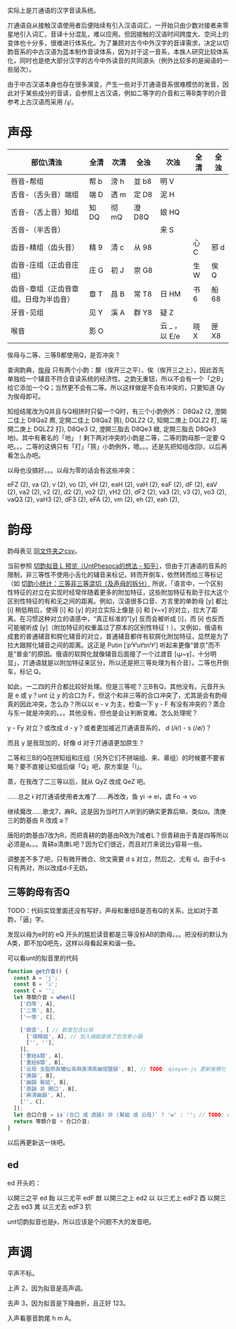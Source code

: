 实际上是丌通语的汉字音读系统。

丌通语自从接触汉语使用者后便陆续有引入汉语词汇，一开始只由少数对接者来零星地引入词汇，音译十分混乱，难以应用。但因接触的汉语时间跨度大、空间上的变体也十分多，很难进行体系化。为了兼顾对古今中外汉字的音译需求，决定以切韵音系的中古汉语为蓝本制作音读体系，因为对于这一音系，本族人研究比较体系化，同时也是绝大部分汉字的古今中外读音的共同源头（例外比较多的是闽语的一些层次）。

由于中古汉语本身也存在很多演变，产生一些对于丌通语音系很难模仿的发音，因此对于某些成分的音读，会参照上古汉语，例如二等字的介音和三等B类字的介音参考上古汉语而采用 /ɻ/。

# 声母

部位\清浊 | 全清 | 次清 | 全浊 | 次浊 | 全清 | 全浊
-|-|-|-|-|-|-
唇音-帮组| 帮 b | 滂 h | 並 b8 | 明 V | |
舌音-（舌头音）端组| 端 D |	透 m |	定 D8 |	泥 H | |
舌音-（舌上音）知组| 知 DQ | 彻 mQ | 澄 D8Q | 娘 HQ | |
舌音-（半舌音）| | | | 来 S | |
齿音-精组（齿头音）| 精 9 | 清 c | 从 98 | | 心 C | 邪 d 
齿音-庄组（正齿音庄组）| 庄 G |	初 J | 崇 G8 | | 生 W | 俟 Q
齿音-章组（正齿音章组。日母为半齿音）| 章 T | 昌 B | 常 T8 | 日 HM | 书 6 | 船 68
牙音-见组| 见 Y | 溪 A | 群 Y8 | 疑 Z | | 
喉音| 影 O | | | 云 _ ，以 E/e | 晓 X | 匣 X8

俟母与二等、三等B都使用Q，是否冲突？

查询韵典，[俟母](https://ytenx.org/kyonh/cjeng/%E4%BF%9F/) 只有两个小韵：漦（俟开三之平）、俟（俟开三之上），因此首先单独给一个辅音不符合音读系统的经济性。之韵无重钮，所以不会有一个「之B」给它添加一个Q；当然更不会有二等。所以这样做是不会有冲突的，只要知道 Qy 为俟母即可。

知组结尾改为Q并且与Q相拼时只留一个Q时，有三个小韵例外： D8Qa2 (2, 澄開二佳上 D8Qa2 廌, 定開二佳上 D8Qa2 箉), DQLZ2 (2, 知開二庚上 DQLZ2 盯, 端開二庚上 DQLZ2 打), D8Qe3 (2, 澄開三脂去 D8Qe3 緻, 定開三脂去 D8Qe3 地)。其中有著名的「地」！剩下两对冲突的小韵是二等，二等的韵母那一定要 Q 吧。。。二等的这俩只有「打」「箉」小韵例外，嗯。。。还是先把知组改回l，以后再看怎么办吧。

以母也没搞好。。。以母为零的话会有这些冲突：

eFZ (2), va (2), v (2), vo (2), vH (2), eaH (2), vaH (2), eaF (2), dF (2), eaV (2), va2 (2), v2 (2), d2 (2), vo2 (2), vH2 (2), dF2 (2), va3 (2), v3 (2), vo3 (2), vaQ3 (2), vaH3 (2), dF3 (2), eFA (2), vm (2), eh (2), eah (2),

# 韵母

韵母表见 [同文件夹之csv](400-zh-ltc-OQeVD8FA.csv)。

当前参照 [切韵拟音 L 预览（UntPhesoca的想法 - 知乎）](https://www.zhihu.com/pin/1547712591362981888)，但由于丌通语的音系的限制，非三等性不使用小舌化的辅音来标记，转而开倒车，依然转而给三等标记（如 [切韵小统计：三等非三等混切（及声母的拆分）](https://zhuanlan.zhihu.com/p/541263851) 所说，「语言中，一个区别性特征的对立在实现时经常伴随着更多的附加特征，这些附加特征有助于拉大这个区别性特征的有和无之间的距离。例如，汉语很多口音、方言里的单韵母 [y] 都比 [i] 稍低稍后，使得 [i] 和 [y] 的对立实际上像是 [i] 和 [ʏ~ʏ̈] 的对立，拉大了距离。在习惯这种对立的语感中，“真正标准的”[y] 反而会被听成 [i]，而 [ɨ] 也反而可能被听成 [y]（附加特征的权重盖过了原本的区别性特征！）。又例如，俄语有成套的普通辅音和腭化辅音的对立，普通辅音都伴有软腭化附加特征，显然是为了拉大跟腭化辅音之间的距离。这正是 Putin [ˈp⁽ˠ⁾utʲɪn⁽ˠ⁾] 听起来更像“普京”而不是“普金”的原因。俄语的软腭化就像辅音后面接了一个过渡音 [ɯ̯~ɤ̯]，十分明显」，丌通语就是以附加特征来区分，所以还是把三等处理为有介音）。二等也开倒车，标记 Q。

如此，一二四的开合都比较好处理。但是三等呢？三B有Q，其他没有。元音开头是 e 或 y？unt 让 y 的合口为 F，但这个和非三等的合口冲突了，尤其是会有韵母真的因此冲突，怎么办？所以以 e - v 为主，检查一下 y - F 有没有冲突的？蒸合与东一就是冲突的。。。其他没有，但也是会让判断变难。怎么处理呢？

y - Fy 对立？或改成 d - y？或者更加接近丌通语音系的， d (/ɨ/) - s (/ø/)？

而且 y 是我现加的，好像 d 对于丌通语更加原生？

二等和三B的Q在拼知组和庄组（另外它们不拼端组、来、章组）的时候要不要省略？要不直接让知组后缀「Q」吧，原方案是「l」。

蒸，在我改了二三等以后，就从 QyZ 改成 QeZ 吧。

……总之 ɨ 对丌通语使用者太难了……再改改，鱼 yi -> ei，虞 Fo -> vo

继续魔改……歌戈7，麻R。这是因为当时丌人听到的确实更靠后嘛，类似ɑ。清庚三的韵基由 R 改成 a？

唐阳的韵基由7改为R，而把青耕的韵基由R改为7或者L？但青耕由于青是四等所以必须是a。。。青耕a清庚L吧？因为它们很近，而且对丌来说比y容易一些。

调整差不多了吧，只有微开微合、欣文需要 d s 对立，然后之、尤有 d。由于d-s只有两对，所以改成d-F无妨。

## 三等韵母有否Q

TODO：代码实现里面还没有写好，声母和重纽B是否有Q的关系，比如对于蒸韵，「逼」字。

发现以母为e时的 eQ 开头的尴尬读音都是三等没标AB的韵母。。。把没标的默认为A类，即不加Q吧先，这样以母看起来和谐一些。

可以看unt的拟音里的代码

```js
function get介音() {
  const A = 'j';
  const B = 'ɹ';
  const C = '';
  let 等類介音 = when([
    ['四等', A],
    ['二等', B],
    ['一等', C],

    ['銳音', [ // 銳音包含以母
      ['端精組', A], // 加入端組是爲了包含爹小韻
      ['', ''],
    ]],
    ['重紐A類', A],
    ['重紐B類', B],
    ['云母 支脂祭眞臻仙宵麻庚清蒸幽侵鹽韻', B], // TODO: qieyun-js 更新後簡化
    ['庚韻', B],
    ['幽韻 幫組', B],
    ['蒸韻 非 開口', B],
    ['麻清幽韻', A],
    ['', C],
  ]);
  let 合口介音 = is`(合口 或 虞韻) 非 (幫組 或 云母)` ? 'w' : ''; // TODO: qieyun-js 更新後刪去虞韻
  return 等類介音 + 合口介音;
}
```

以后再更新这一块吧。

## ed

ed 开头的：

以開三之平 ed 飴
以三尤平 edF 猷
以開三之上 ed2 以
以三尤上 edF2 酉
以開三之去 ed3 異
以三尤去 edF3 狖

unt切韵拟音也是jɨ，所以应该是个问题不大的发音吧。

# 声调

平声不标。

上声 2，因为拟音是高声调。

去声 3，因为拟音是下降曲折，且正好 123。

入声看塞音韵尾 h m A。
